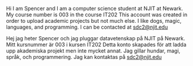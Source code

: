 
Hi I am Spencer and I am a computer science student at NJIT at Newark.
My course number is 003 in the course IT202
This account was created in order to upload academic projects but not much else.
I like dogs, magic, languages, and programming.
I can be contacted at sdc2@njit.edu

Hej jag heter Spencer och jag pluggar datavetenskap på NJIT på Newark.
Mitt kursnummer är 003 i kursen IT202
Detta konto skapades för att ladda upp akademiska projekt men inte mycket annat.
Jag gillar hundar, magi, språk, och programmering.
Jag kan kontaktas på sdc2@njit.edu 

<!---
Spencer-Clarke/Spencer-Clarke is a ✨ special ✨ repository because its `README.md` (this file) appears on your GitHub profile.
You can click the Preview link to take a look at your changes.
--->
